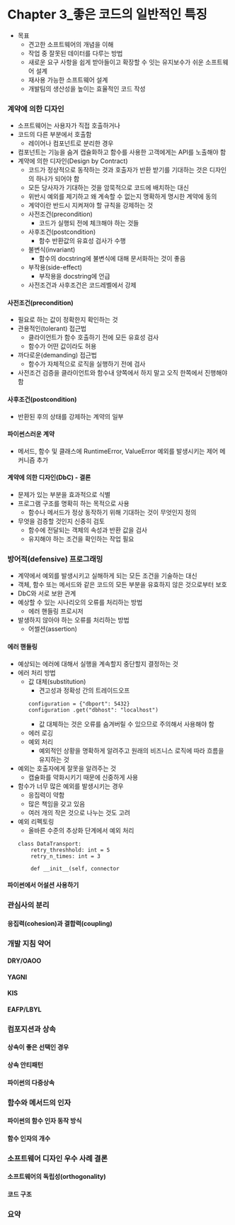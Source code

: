 # Chapter 3_좋은 코드의 일반적인 특징
- 목표
    - 견고한 소프트웨어의 개념을 이해
    - 작업 중 잘못된 데이터를 다루는 방법
    - 새로운 요구 사항을 쉽게 받아들이고 확장할 수 잇는 유지보수가 쉬운 소프트웨어 설계
    - 재사용 가능한 소프트웨어 설계
    - 개발팀의 생산성을 높이는 효율적인 코드 작성
    
### 계약에 의한 디자인
- 소프트웨어는 사용자가 직접 호출하거나 
- 코드의 다른 부분에서 호출함
    - 레이어나 컴포넌트로 분리한 경우
- 컴포넌트는 기능을 숨겨 캡슐화하고 함수를 사용한 고객에게는 API를 노출해야 함
- 계약에 의한 디자인(Design by Contract)
    - 코드가 정상적으로 동작하는 것과 호출자가 반환 받기를 기대하는 것은 디자인의 하나가 되어야 함
    - 모든 당사자가 기대하는 것을 암묵적으로 코드에 배치하는 대신 
    - 위반시 예외를 제기하고 왜 계속할 수 없는지 명확하게 명시한 계약에 동의
    - 계약이란 반드시 지켜져야 할 규칙을 강제하는 것
    - 사전조건(precondition)
        - 코드가 실행되 전에 체크해야 하는 것들
    - 사후조건(postcondition)
        - 함수 반환값의 유효성 검사가 수행
    - 불변식(invariant)
        - 함수의 docstring에 불변식에 대해 문서화하는 것이 좋음
    - 부작용(side-effect)
        - 부작용을 docstring에 언급
    - 사전조건과 사후조건은 코드레벨에서 강제
#### 사전조건(precondition)
- 필요로 하는 값이 정확한지 확인하는 것
- 관용적인(tolerant) 접근법
    - 클라이언트가 함수 호출하기 전에 모든 유효성 검사
    - 함수가 어떤 값이라도 허용
- 까다로운(demanding) 접근법
    - 함수가 자체적으로 로직을 실행하기 전에 검사
- 사전조건 검증을 클라이언트와 함수내 양쪽에서 하지 말고 오직 한쪽에서 진행해야 함
#### 사후조건(postcondition)
- 반환된 후의 상태를 강제하는 계약의 일부
#### 파이썬스러운 계약
- 메서드, 함수 및 클래스에 RuntimeError, ValueError 예외를 발생시키는 제어 메커니즘 추가
#### 계약에 의한 디자인(DbC) - 결론
- 문제가 있는 부분을 효과적으로 식별
- 프로그램 구조를 명확히 하는 목적으로 사용
    - 함수나 메서드가 정상 동작하기 위해 기대하는 것이 무엇인지 정의
- 무엇을 검증할 것인지 신중히 검토
    - 함수에 전달되는 객체의 속성과 반환 값을 검사
    - 유지해야 하는 조건을 확인하는 작업 필요
 
### 방어적(defensive) 프로그래밍
- 계약에서 예외를 발생시키고 실해하게 되는 모든 조건을 기술하는 대신
- 객체, 함수 또는 메서드와 같은 코드의 모든 부분을 유효하지 않은 것으로부터 보호
- DbC와 서로 보완 관계
- 예상할 수 있는 시나리오의 오류를 처리하는 방법
    - 에러 핸들링 프로시저
- 발생하지 않아야 하는 오류를 처리하는 방법
    - 어썰션(assertion)
#### 에러 핸들링
- 예상되는 에러에 대해서 실행을 계속할지 중단할지 결정하는 것
- 에러 처리 방법
    - 값 대체(substitution)
        - 견고성과 정확성 간의 트레이드오프
        ``` 
        configuration = {"dbport": 5432}
        configuration .get("dbhost": "localhost")
        ```
        - 값 대체하는 것은 오류를 숨겨버릴 수 있으므로 주의해서 사용해야 함 
    - 에러 로깅
    - 예외 처리
        - 예외적인 상황을 명확하게 알려주고 원래의 비즈니스 로직에 따라 흐름을 유지하는 것
- 예외는 호출자에게 잘못을 알려주는 것
    - 캡슐화를 약화시키기 때문에 신중하게 사용
- 함수가 너무 많은 예외를 발생시키는 경우
    - 응집력이 약함
    - 많은 책임을 갖고 있음
    - 여러 개의 작은 것으로 나누는 것도 고려
- 예외 리펙토링
    - 올바른 수준의 추상화 단계에서 예외 처리
    ``` 
    class DataTransport:
        retry_threshhold: int = 5
        retry_n_times: int = 3
        
        def __init__(self, connector
    ``` 
#### 파이썬에서 어설션 사용하기
### 관심사의 분리
#### 응집력(cohesion)과 결합력(coupling)
### 개발 지침 약어
#### DRY/OAOO
#### YAGNI
#### KIS
#### EAFP/LBYL
### 컴포지션과 상속
#### 상속이 좋은 선택인 경우
#### 상속 안티패턴
#### 파이썬의 다중상속
### 함수와 메서드의 인자
#### 파이썬의 함수 인자 동작 방식
#### 함수 인자의 개수
### 소프트웨어 디자인 우수 사례 결론
#### 소프트웨어의 독립성(orthogonality)
#### 코드 구조
### 요약

